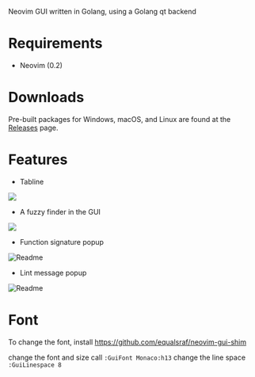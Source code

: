 Neovim GUI written in Golang, using a Golang qt backend

# Requirements
- Neovim (0.2)

# Downloads
Pre-built packages for Windows, macOS, and Linux are found at the [Releases](https://github.com/dzhou121/gonvim/releases/) page.

# Features

- Tabline

![](https://raw.githubusercontent.com/wiki/dzhou121/gonvim/screenshots/tab.gif)

- A fuzzy finder in the GUI

![](https://raw.githubusercontent.com/wiki/dzhou121/gonvim/screenshots/fuzzyfinder.gif)

- Function signature popup

![Readme](https://raw.githubusercontent.com/wiki/dzhou121/gonvim/screenshots/signature.gif)

- Lint message popup

![Readme](https://raw.githubusercontent.com/wiki/dzhou121/gonvim/screenshots/lint.gif)

# Font
To change the font, install https://github.com/equalsraf/neovim-gui-shim 

change the font and size call
```:GuiFont Monaco:h13```
change the line space
```:GuiLinespace 8```
